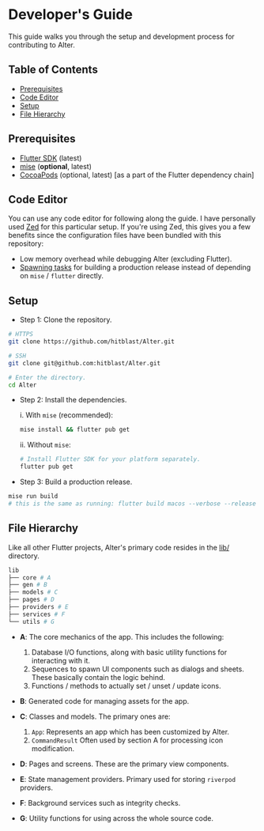 # Developer's Guide

This guide walks you through the setup and development process for contributing to Alter.

## Table of Contents

- [Prerequisites](#prerequisites)
- [Code Editor](#code-editor)
- [Setup](#setup)
- [File Hierarchy](#file-hierarchy)

## Prerequisites

- [Flutter SDK](https://flutter.dev/docs/get-started/install) (latest)
- [mise](https://mise.jdx.dev) (**optional**, latest)
- [CocoaPods](https://cocoapods.org) (optional, latest) [as a part of the Flutter dependency chain]

## Code Editor

You can use any code editor for following along the guide. I have personally used [Zed](https://zed.dev) for this
particular setup. If you're using Zed, this gives you a few benefits since the configuration files have been
bundled with this repository:

  - Low memory overhead while debugging Alter (excluding Flutter).
  - [Spawning tasks](https://zed.dev/docs/tasks) for building a production release instead of depending on `mise` / `flutter` directly.

## Setup

- Step 1: Clone the repository.

```bash
# HTTPS
git clone https://github.com/hitblast/Alter.git

# SSH
git clone git@github.com:hitblast/Alter.git

# Enter the directory.
cd Alter
```

- Step 2: Install the dependencies.

  i. With `mise` (recommended):

  ```bash
  mise install && flutter pub get
  ```

  ii. Without `mise`:

  ```bash
  # Install Flutter SDK for your platform separately.
  flutter pub get
  ```

- Step 3: Build a production release.

```bash
mise run build
# this is the same as running: flutter build macos --verbose --release --tree-shake-icons
```

## File Hierarchy

Like all other Flutter projects, Alter's primary code resides in the [lib/](../lib/) directory.

```bash
lib
├── core # A
├── gen # B
├── models # C
├── pages # D
├── providers # E
├── services # F
└── utils # G
```

- **A**: The core mechanics of the app. This includes the following:

  1. Database I/O functions, along with basic utility functions for interacting with it.
  2. Sequences to spawn UI components such as dialogs and sheets. These basically contain the logic behind.
  3. Functions / methods to actually set / unset / update icons.

- **B**: Generated code for managing assets for the app.
- **C**: Classes and models. The primary ones are:

  1. `App`: Represents an app which has been customized by Alter.
  2. `CommandResult` Often used by section A for processing icon modification.

- **D**: Pages and screens. These are the primary view components.
- **E**: State management providers. Primary used for storing `riverpod` providers.
- **F**: Background services such as integrity checks.
- **G**: Utility functions for using across the whole source code.
